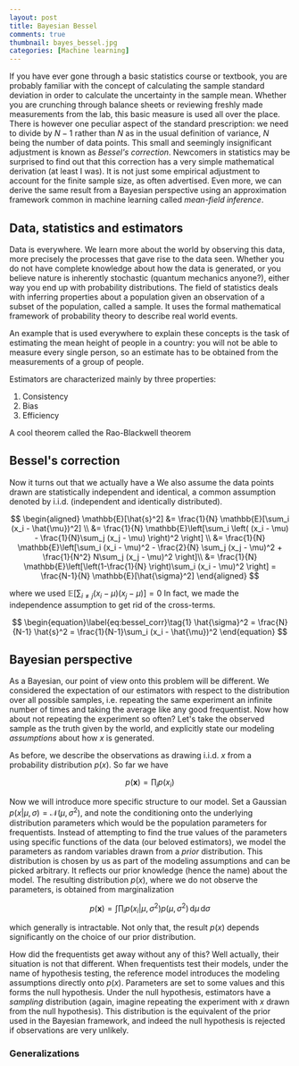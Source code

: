 ```yaml
---
layout: post
title: Bayesian Bessel
comments: true
thumbnail: bayes_bessel.jpg
categories: [Machine learning]
---
```


If you have ever gone through a basic statistics course or textbook, you are probably familiar with the concept of calculating the sample standard deviation in order to calculate the uncertainty in the sample mean. Whether you are crunching through balance sheets or reviewing freshly made measurements from the lab, this basic measure is used all over the place. There is however one peculiar aspect of the standard prescription: we need to divide by $N-1$ rather than $N$ as in the usual definition of variance, $N$ being the number of data points. This small and seemingly insignificant adjustment is known as *Bessel's correction*. Newcomers in statistics may be surprised to find out that this correction has a very simple mathematical derivation (at least I was). It is not just some empirical adjustment to account for the finite sample size, as often advertised. Even more, we can derive the same result from a Bayesian perspective using an approximation framework common in machine learning called *mean-field inference*.

## Data, statistics and estimators
Data is everywhere. We learn more about the world by observing this data, more precisely the processes that gave rise to the data seen. Whether you do not have complete knowledge about how the data is generated, or you believe nature is inherently stochastic (quantum mechanics anyone?), either way you end up with probability distributions. The field of statistics deals with inferring properties about a population given an observation of a subset of the population, called a sample. It uses the formal mathematical framework of probability theory to describe real world events.

An example that is used everywhere to explain these concepts is the task of estimating the mean height of people in a country: you will not be able to measure every single person, so an estimate has to be obtained from the measurements of a group of people.

Estimators are characterized mainly by three properties:
1. Consistency
2. Bias
3. Efficiency

A cool theorem called the Rao-Blackwell theorem 

## Bessel's correction

Now it turns out that we actually have a We also assume the data points drawn are statistically independent and identical, a common assumption denoted by i.i.d. (independent and identically distributed). 

$$
\begin{aligned}
\mathbb{E}[\hat{s}^2] &= \frac{1}{N} \mathbb{E}[\sum_i (x_i - \hat{\mu})^2] \\
&= \frac{1}{N} \mathbb{E}\left[\sum_i \left( (x_i - \mu) - \frac{1}{N}\sum_j (x_j - \mu) \right)^2 \right] \\
&= \frac{1}{N} \mathbb{E}\left[\sum_i (x_i - \mu)^2 - \frac{2}{N} \sum_j (x_j - \mu)^2 + \frac{1}{N^2} N\sum_j (x_j - \mu)^2 \right]\\
&= \frac{1}{N} \mathbb{E}\left[\left(1-\frac{1}{N} \right)\sum_i (x_i - \mu)^2 \right] = \frac{N-1}{N} \mathbb{E}[\hat{\sigma}^2]
\end{aligned}
$$

where we used $\mathbb{E}[\sum_{i \neq j} (x_i - \mu) (x_j - \mu) ]=0$ In fact, we made the independence assumption to get rid of the cross-terms.

$$
\begin{equation}\label{eq:bessel_corr}\tag{1}
\hat{\sigma}^2 = \frac{N}{N-1} \hat{s}^2 = \frac{1}{N-1}\sum_i (x_i - \hat{\mu})^2
\end{equation}
$$


## Bayesian perspective
As a Bayesian, our point of view onto this problem will be different. We considered the expectation of our estimators with respect to the distribution over all possible samples, i.e. repeating the same experiment an infinite number of times and taking the average like any good frequentist. Now how about not repeating the experiment so often? Let's take the observed sample as the truth given by the world, and explicitly state our modeling *assumptions* about how $x$ is generated.

As before, we describe the observations as drawing i.i.d. $x$ from a probability distribution $p(x)$. So far we have 

$$
\begin{equation}
p(\boldsymbol{x}) = \prod_i p(x_i)
\end{equation}
$$

Now we will introduce more specific structure to our model. Set a Gaussian $p(x \vert \mu,\sigma) = \mathcal{N}(\mu, \sigma^2)$, and note the conditioning onto the underlying distribution parameters which would be the population parameters for frequentists. Instead of attempting to find the true values of the parameters using specific functions of the data (our beloved estimators), we model the parameters as random variables drawn from a *prior* distribution. This distribution is chosen by us as part of the modeling assumptions and can be picked arbitrary. It reflects our prior knowledge (hence the name) about the model. The resulting distribution $p(x)$, where we do not observe the parameters, is obtained from marginalization 

$$
\begin{equation}
p(\boldsymbol{x}) = \int \prod_i p(x_i|\mu,\sigma^2) p(\mu,\sigma^2) \, \mathrm{d}\mu \, \mathrm{d}\sigma
\end{equation}
$$

which generally is intractable. Not only that, the result $p(x)$ depends significantly on the choice of our prior distribution.

How did the frequentists get away without any of this? Well actually, their situation is not that different. When frequentists test their models, under the name of hypothesis testing, the reference model introduces the modeling assumptions directly onto $p(x)$. Parameters are set to some values and this forms the null hypothesis. Under the null hypothesis, estimators have a *sampling* distribution (again, imagine repeating the experiment with $x$ drawn from the null hypothesis). This distribution is the equivalent of the prior used in the Bayesian framework, and indeed the null hypothesis is rejected if observations are very unlikely.


### Generalizations